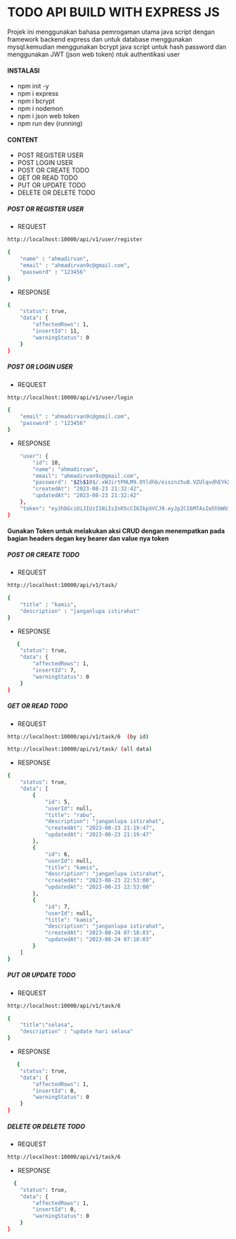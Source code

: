 # TODO API BUILD WITH EXPRESS JS

Projek ini menggunakan bahasa pemrogaman utama java script dengan framework backend express dan untuk database menggunakan mysql.kemudian menggunakan bcrypt java script untuk hash password dan menggunakan JWT (json web token) ntuk authentikasi user 


#### INSTALASI
- npm init -y
- npm i express
- npm i bcrypt
- npm i nodemon
- npm i json web token
- npm run dev (running)

#### CONTENT 
- POST REGISTER USER
- POST LOGIN USER 
- POST OR CREATE TODO
- GET OR READ TODO
- PUT OR UPDATE TODO
- DELETE OR DELETE TODO


##### POST OR REGISTER USER 

- REQUEST
```sh
http://localhost:10000/api/v1/user/register
```

```sh
{
    "name" : "ahmadirvan",
    "email" : "ahmadirvan9c@gmail.com",
    "password" : "123456"
}
```
- RESPONSE

```sh
{
    "status": true,
    "data": {
        "affectedRows": 1,
        "insertId": 11,
        "warningStatus": 0
    }
}
```



##### POST OR LOGIN USER 


- REQUEST
```sh
http://localhost:10000/api/v1/user/login
```
```sh
{
    "email" : "ahmadirvan9c@gmail.com",
    "password" : "123456"
}
```
- RESPONSE

```sh
    "user": {
        "id": 10,
        "name": "ahmadirvan",
        "email": "ahmadirvan9c@gmail.com",
        "password": "$2b$10$/.xWJirtPHLM9.OYldhb/eisznz5uB.VZUlqvdhEYkXiZWyH29umS",
        "createdAt": "2023-08-23 21:32:42",
        "updatedAt": "2023-08-23 21:32:42"
    },
    "token": "eyJhbGciOiJIUzI1NiIsInR5cCI6IkpXVCJ9.eyJpZCI6MTAsIm5hbWUiOiJhaG1hZGlydmFuIiwiZW1haWwiOiJhaG1hZGlydmFuOWNAZ21haWwuY29tIiwicGFzc3dvcmQiOiIkMmIkMTAkLy54V0ppcnRQSExNOS5PWWxkaGIvZWlzem56NXVCLlZaVWxxdmRoRVlrWGlaV3lIMjl1bVMiLCJjcmVhdGVkQXQiOiIyMDIzLTA4LTIzIDIxOjMyOjQyIiwidXBkYXRlZEF0IjoiMjAyMy0wOC0yMyAyMTozMjo0MiIsImlhdCI6MTY5MjgzNjEyMX0.mwnuS7qc-6HT1YCn6Z_OnPMm6w6fMlzpktbW3W74FZo"
}
```


#### Gunakan Token untuk melakukan aksi CRUD dengan menempatkan pada bagian headers degan key bearer dan value nya token



##### POST OR CREATE TODO


- REQUEST
```sh
http://localhost:10000/api/v1/task/
```
```sh
{
    "title" : "kamis",
    "description" : "janganlupa istirahat"
}
```
- RESPONSE
```sh
   {
    "status": true,
    "data": {
        "affectedRows": 1,
        "insertId": 7,
        "warningStatus": 0
    }
}
```


##### GET OR READ TODO


- REQUEST
```sh
http://localhost:10000/api/v1/task/6  (by id)
```
```sh
http://localhost:10000/api/v1/task/ (all data)
```
- RESPONSE
```sh
{
    "status": true,
    "data": [
        {
            "id": 5,
            "userId": null,
            "title": "rabu",
            "description": "janganlupa istirahat",
            "createdAt": "2023-08-23 21:19:47",
            "updatedAt": "2023-08-23 21:19:47"
        },
        {
            "id": 6,
            "userId": null,
            "title": "kamis",
            "description": "janganlupa istirahat",
            "createdAt": "2023-08-23 22:53:00",
            "updatedAt": "2023-08-23 22:53:00"
        },
        {
            "id": 7,
            "userId": null,
            "title": "kamis",
            "description": "janganlupa istirahat",
            "createdAt": "2023-08-24 07:18:03",
            "updatedAt": "2023-08-24 07:18:03"
        }
    ]
}
```

##### PUT OR UPDATE TODO


- REQUEST
```sh
http://localhost:10000/api/v1/task/6
```
```sh
{
    "title":"selasa",
    "description" : "update hari selasa"
} 
```
- RESPONSE
```sh
   {
    "status": true,
    "data": {
        "affectedRows": 1,
        "insertId": 0,
        "warningStatus": 0
    }
}
```


##### DELETE OR DELETE TODO


- REQUEST

```sh
http://localhost:10000/api/v1/task/6
```
- RESPONSE
```sh
  {
    "status": true,
    "data": {
        "affectedRows": 1,
        "insertId": 0,
        "warningStatus": 0
    }
}
```





